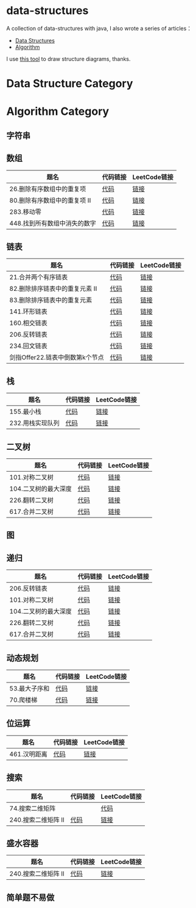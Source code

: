 # data-structures
A collection of data-structures with java, I also wrote a series of articles：

- [Data Structures](http://mingshan.fun/tags/%E6%95%B0%E6%8D%AE%E7%BB%93%E6%9E%84/)
- [Algorithm](https://mingshan.fun/tags/%E7%AE%97%E6%B3%95/)

I use [this tool](https://www.draw.io/) to draw structure diagrams, thanks.

# Data Structure Category

# Algorithm Category

## 字符串

## 数组

题名 | 代码链接 | LeetCode链接
---|---|---
26.删除有序数组中的重复项    | [代码](https://github.com/mstao/data-structures/blob/master/leetcode/code/src/me/mingshan/leetcode/L_26_RemoveDuplicates.java) | [链接](https://leetcode-cn.com/problems/remove-duplicates-from-sorted-array/)
80.删除有序数组中的重复项 II    | [代码](https://github.com/mstao/data-structures/blob/master/leetcode/code/src/me/mingshan/leetcode/L_80_RemoveDuplicates.java) | [链接](https://leetcode-cn.com/problems/remove-duplicates-from-sorted-array-ii/)
283.移动零                | [代码](https://github.com/mstao/data-structures/blob/master/leetcode/code/src/me/mingshan/leetcode/L_283_MoveZeroes.java) | [链接](https://leetcode-cn.com/problems/move-zeroes)
448.找到所有数组中消失的数字  | [代码](https://github.com/mstao/data-structures/blob/master/leetcode/code/src/me/mingshan/leetcode/L_448_FindDisappearedNumbers.java) | [链接](https://leetcode-cn.com/problems/find-all-numbers-disappeared-in-an-array)

## 链表

题名 | 代码链接 | LeetCode链接
---|---|---
21.合并两个有序链表           | [代码](https://github.com/mstao/data-structures/blob/master/leetcode/code/src/me/mingshan/leetcode/L_21_MergeTwoLists.java) | [链接](https://leetcode-cn.com/problems/merge-two-sorted-lists/)
82.删除排序链表中的重复元素 II  | [代码](https://github.com/mstao/data-structures/blob/master/leetcode/code/src/me/mingshan/leetcode/L_82_DeleteDuplicates.java) | [链接](https://leetcode-cn.com/problems/remove-duplicates-from-sorted-list-ii/)
83.删除排序链表中的重复元素     | [代码](https://github.com/mstao/data-structures/blob/master/leetcode/code/src/me/mingshan/leetcode/L_83_DeleteDuplicates.java) | [链接](https://leetcode-cn.com/problems/remove-duplicates-from-sorted-list/)
141.环形链表                 | [代码](https://github.com/mstao/data-structures/blob/master/leetcode/code/src/me/mingshan/leetcode/L_141_HasCycle.java) | [链接](https://leetcode-cn.com/problems/linked-list-cycle)
160.相交链表                 | [代码](https://github.com/mstao/data-structures/blob/master/leetcode/code/src/me/mingshan/leetcode/L_160_GetIntersectionNode.java) | [链接](https://leetcode-cn.com/problems/intersection-of-two-linked-lists)
206.反转链表                 | [代码](https://github.com/mstao/data-structures/blob/master/leetcode/code/src/me/mingshan/leetcode/L_206_ReverseList.java) | [链接](https://leetcode-cn.com/problems/reverse-linked-list)
234.回文链表                | [代码](https://github.com/mstao/data-structures/blob/master/leetcode/code/src/me/mingshan/leetcode/L_234_IsPalindrome.java) | [链接](https://leetcode-cn.com/problems/palindrome-linked-list)
剑指Offer22.链表中倒数第k个节点 | [代码](https://github.com/mstao/data-structures/blob/master/leetcode/code/src/me/mingshan/leetcode/L_剑指Offer22_GetKthFromEnd.java) | [链接](https://leetcode-cn.com/problems/lian-biao-zhong-dao-shu-di-kge-jie-dian-lcof)

## 栈

题名 | 代码链接 | LeetCode链接
---|---|---
155.最小栈         | [代码](https://github.com/mstao/data-structures/blob/master/leetcode/code/src/me/mingshan/leetcode/L_155_MinStack.java) | [链接](https://leetcode-cn.com/problems/min-stack)
232.用栈实现队列    | [代码](https://github.com/mstao/data-structures/blob/master/leetcode/code/src/me/mingshan/leetcode/L_232_MyQueue.java) | [链接](https://leetcode-cn.com/problems/implement-queue-using-stacks/)

## 二叉树

题名 | 代码链接 | LeetCode链接
---|---|---
101.对称二叉树        | [代码](https://github.com/mstao/data-structures/blob/master/leetcode/code/src/me/mingshan/leetcode/L_101_IsSymmetric.java) | [链接](https://leetcode-cn.com/problems/symmetric-tree/)
104.二叉树的最大深度   | [代码](https://github.com/mstao/data-structures/blob/master/leetcode/code/src/me/mingshan/leetcode/L_104_MaxDepth.java) | [链接](https://leetcode-cn.com/problems/maximum-depth-of-binary-tree)
226.翻转二叉树        | [代码](https://github.com/mstao/data-structures/blob/master/leetcode/code/src/me/mingshan/leetcode/L_226_InvertTree.java) | [链接](https://leetcode-cn.com/problems/invert-binary-tree)
617.合并二叉树        | [代码](https://github.com/mstao/data-structures/blob/master/leetcode/code/src/me/mingshan/leetcode/L_617_MergeTrees.java) | [链接](https://leetcode-cn.com/problems/merge-two-binary-trees)

## 图

## 递归

题名 | 代码链接 | LeetCode链接
---|---|---
206.反转链表          | [代码](https://github.com/mstao/data-structures/blob/master/leetcode/code/src/me/mingshan/leetcode/L_206_ReverseList.java) | [链接](https://leetcode-cn.com/problems/reverse-linked-list)
101.对称二叉树        | [代码](https://github.com/mstao/data-structures/blob/master/leetcode/code/src/me/mingshan/leetcode/L_101_IsSymmetric.java) | [链接](https://leetcode-cn.com/problems/symmetric-tree/)
104.二叉树的最大深度   | [代码](https://github.com/mstao/data-structures/blob/master/leetcode/code/src/me/mingshan/leetcode/L_104_MaxDepth.java) | [链接](https://leetcode-cn.com/problems/maximum-depth-of-binary-tree)
226.翻转二叉树        | [代码](https://github.com/mstao/data-structures/blob/master/leetcode/code/src/me/mingshan/leetcode/L_226_InvertTree.java) | [链接](https://leetcode-cn.com/problems/invert-binary-tree)
617.合并二叉树        | [代码](https://github.com/mstao/data-structures/blob/master/leetcode/code/src/me/mingshan/leetcode/L_617_MergeTrees.java) | [链接](https://leetcode-cn.com/problems/merge-two-binary-trees)

## 动态规划

题名 | 代码链接 | LeetCode链接
---|---|---
53.最大子序和 | [代码](https://github.com/mstao/data-structures/blob/master/leetcode/code/src/me/mingshan/leetcode/L_53_MaxSubArray.java) | [链接](https://leetcode-cn.com/problems/maximum-subarray/)
70.爬楼梯     | [代码](https://github.com/mstao/data-structures/blob/master/leetcode/code/src/me/mingshan/leetcode/L_70_ClimbStairs.java)  | [链接](https://leetcode-cn.com/problems/climbing-stairs/)

## 位运算

题名 | 代码链接 | LeetCode链接
---|---|---
461.汉明距离   | [代码](https://github.com/mstao/data-structures/blob/master/leetcode/code/src/me/mingshan/leetcode/L_461_HammingDistance.java)  | [链接](https://leetcode-cn.com/problems/hamming-distance)

## 搜索

题名 | 代码链接 | LeetCode链接
---|---|---
74.搜索二维矩阵 | | [代码](https://github.com/mstao/data-structures/blob/master/leetcode/code/src/me/mingshan/leetcode/L_240_SearchMatrix.java)  | [链接](https://leetcode-cn.com/problems/search-a-2d-matrix-ii)
240.搜索二维矩阵 II  | [代码](https://github.com/mstao/data-structures/blob/master/leetcode/code/src/me/mingshan/leetcode/L_240_SearchMatrix.java)  | [链接](https://leetcode-cn.com/problems/search-a-2d-matrix-ii)

## 盛水容器

题名 | 代码链接 | LeetCode链接
---|---|---
240.搜索二维矩阵 II  | [代码](https://github.com/mstao/data-structures/blob/master/leetcode/code/src/me/mingshan/leetcode/L_面试题17_21_Trap.java)  | [链接](https://leetcode-cn.com/problems/volume-of-histogram-lcci/)

## 简单题不易做

